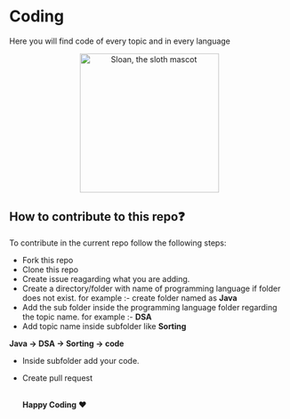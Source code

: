 # Coding
Here you will find code of every topic and in every language

<p align="center">
  <img alt="Sloan, the sloth mascot" width="250px" src="https://user-images.githubusercontent.com/68494604/120436157-39627380-c39c-11eb-89cf-58089fb1032d.gif">
   <br>
</p>


## How to contribute to this repo❓

To contribute in the current repo follow the following steps:

- Fork this repo 
- Clone this repo
- Create issue reagarding what you are adding.
- Create a directory/folder with name of programming language if folder does not exist.
for example :- create folder named as **Java**
- Add the sub folder inside the programming language folder regarding the topic name.
for example :- **DSA**
- Add topic name inside subfolder like **Sorting**

**Java -> DSA -> Sorting -> code**
- Inside subfolder add your code.
- Create pull request

  <br>
  <strong>Happy Coding</strong> ❤️
</p>
